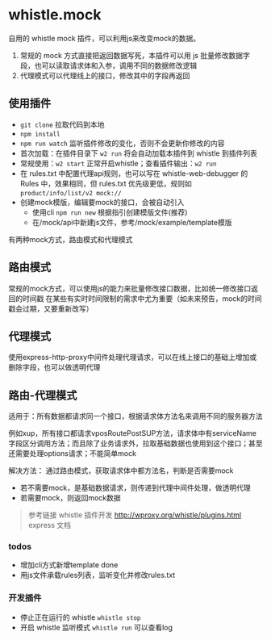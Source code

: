 # whistle.mock
自用的 whistle mock 插件，可以利用js来改变mock的数据。
1. 常规的 mock 方式直接把返回数据写死，本插件可以用 js 批量修改数据字段，也可以读取请求体和入参，调用不同的数据修改逻辑
2. 代理模式可以代理线上的接口，修改其中的字段再返回

## 使用插件
- `git clone` 拉取代码到本地
- `npm install` 
- `npm run watch` 监听插件修改的变化，否则不会更新你修改的内容
- 首次加载：在插件目录下 `w2 run` 将会自动加载本插件到 whistle 到插件列表
- 常规使用：`w2 start` 正常开启whistle；查看插件输出：`w2 run` 
- 在 rules.txt 中配置代理api规则，也可以写在 whistle-web-debugger 的 Rules 中，效果相同，但 rules.txt 优先级更低，规则如 `product/info/list/v2 mock://`
- 创建mock模版，编辑要mock的接口，会被自动引入
  - 使用cli `npm run new` 根据指引创建模版文件(推荐)
  - 在/mock/api中新建js文件，参考/mock/example/template模版

有两种mock方式，路由模式和代理模式

## 路由模式
常规的mock方式，可以使用js的能力来批量修改接口数据，比如统一修改接口返回的时间戳
在某些有实时时间限制的需求中尤为重要（如未来预告，mock的时间戳会过期，又要重新改写）

## 代理模式
使用express-http-proxy中间件处理代理请求，可以在线上接口的基础上增加或删除字段，也可以做透明代理

## 路由-代理模式
适用于：所有数据都请求同一个接口，根据请求体方法名来调用不同的服务器方法

例如xup，所有接口都请求vposRoutePostSUP方法，请求体中有serviceName字段区分调用方法；而且除了业务请求外，拉取基础数据也使用到这个接口；甚至还需要处理options请求；不能简单mock

解决方法：
通过路由模式，获取请求体中都方法名，判断是否需要mock
- 若不需要mock，是基础数据请求，则传递到代理中间件处理，做透明代理
- 若需要mock，则返回mock数据

> 参考链接
> whistle 插件开发 http://wproxy.org/whistle/plugins.html
> express 文档

### todos
- 增加cli方式新增template done
- 用js文件承载rules列表，监听变化并修改rules.txt

### 开发插件
- 停止正在运行的 whistle `whistle stop`
- 开启 whistle 监听模式 `whistle run` 可以查看log
